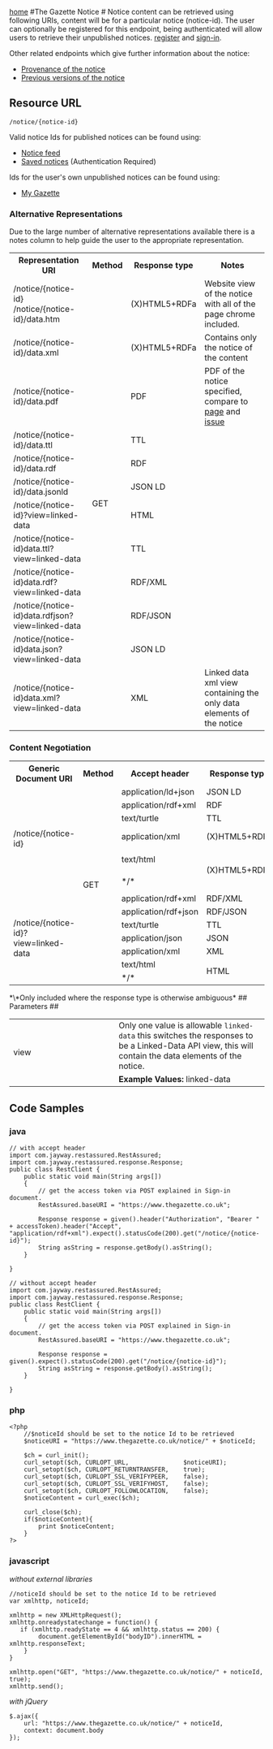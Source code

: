 [home](../home.md)
#The Gazette Notice #
Notice content can be retrieved using following URIs, content will be for a particular notice (notice-id).
The user can optionally be registered for this endpoint, being authenticated will allow users to retrieve their unpublished notices. [register](../authentication/registration.md) and [sign-in](../authentication/sign-in.md).

Other related endpoints which give further information about the notice:

- [Provenance of the notice](notice-provenance.md)
- [Previous versions of the notice](notice-version.md)

## Resource URL ##

`/notice/{notice-id}`
 
Valid notice Ids for published notices can be found using:

- [Notice feed](notice-feed.md)
- [Saved notices](../my-gazette/my-gazette.md) (Authentication Required)

Ids for the user's own unpublished notices can be found using:

- [My Gazette](../my-gazette/my-gazette.md)

### Alternative Representations ###
Due to the large number of alternative representations available there is a notes column to help guide the user to the appropriate representation.

<table>
<tr>
<th>Representation URI</th>
<th>Method</th>
<th>Response type</th>
<th>Notes</th>
</tr>
<tr>
<td>​​/notice/{notice-id}<br />/notice/{notice-id}/data.htm</td>
<td rowspan=14>GET</td>
<td>(X)HTML5+RDFa</td>
<td>Website view of the notice with all of the page chrome included.</td>
</tr>

<tr>
<td>/notice/{notice-id}/data.xml</td>

<td>(X)HTML5+RDFa</td>
<td>Contains only the notice of the content</td>
</tr>
<tr>
<td>/notice/{notice-id}/data.pdf</td>
<td>PDF</td>
<td>PDF of the notice specified, compare to <a href="../publication/pdf-publication.md">page</a> and <a href="../publication/pdf-publication.md">issue</a></td>
</tr>
<tr>
<td>/notice/{notice-id}/data.ttl</td>
<td>TTL</td>
<td></td>
</tr>

<tr>
<td>​​/notice/{notice-id}/data.rdf</td>
<td>RDF</td>
<td></td>
</tr>
<tr>
<td>/notice/{notice-id}/data.jsonld</td>
<td>JSON LD</td>
<td></td>
</tr>
<tr>
<td>/notice/{notice-id}?view=linked-data</td>
<td>HTML</td>
<td></td>
</tr>
<tr>
<td>​​​​/notice/{notice-id}data.ttl?view=linked-data</td>
<td>TTL</td>
<td></td>
</tr>
<tr>
<td>​​​​/notice/{notice-id}data.rdf?view=linked-data</td>
<td>RDF/XML</td>
<td></td>
</tr>
<tr>
<td>​​/notice/{notice-id}data.rdfjson?view=linked-data</td>
<td>RDF/JSON</td>
<td></td>
</tr>

<tr>
<td>/notice/{notice-id}data.json?view=linked-data</td>
<td>JSON LD</td>
<td></td>
</tr>
<tr>
<td>​​/notice/{notice-id}data.xml?view=linked-data</td>
<td>XML</td>
<td>Linked data xml view containing the only data elements of the notice</td>
</tr>
</table>

### Content Negotiation ###

<table>
<tr>
<th>Generic Document URI</th>
<th>Method</th>
<th>Accept header​</th>
<th>Response type</th>
<th>Matching Representation*</th>
</tr>
<tr>
<td rowspan=6>/notice/{notice-id}</td>
<td rowspan=13>GET</td>
<td>application/ld+json</td>
<td>JSON LD</td>
<td></td>
</tr>
<tr>
<td>​application/rdf+xml</td>
<td>​RDF</td>
<td></td>
</tr>
<tr>
<td>text/turtle</td>
<td>​TTL</td>
<td></td>
</tr>
<tr>
<td>application/xml</td>
<td>(X)HTML5+RDFa</td>
<td>/notice/{notice-id}/data.xml</td>
</tr>
<tr>
<td>text/html</td>
<td rowspan=2>(X)HTML5+RDFa</td>
<td rowspan=2>/notice/{notice-id}<br/>/notice/{notice-id}/data.htm</td>
</tr>
<tr>
<td>*/*</td>
</tr>

<tr>
<td rowspan=7>/notice/{notice-id}?view=linked-data</td>
<td>​application/rdf+xml</td>
<td>RDF/XML</td>
<td></td>
</tr>
<tr>
<td>​application/rdf+json</td>
<td>RDF/JSON</td>
<td></td>
</tr>
<tr>
<td>text/turtle</td>
<td>TTL</td>
<td></td>
</tr>
<tr>
<td>application/json</td>
<td>JSON</td>
<td></td>
</tr>
<tr>
<td>​application/xml</td>
<td>XML</td>
<td></td>
</tr>
<tr>
<td>​text/html</td>
<td rowspan=2>HTML</td>
<td rowspan=2></td>
</tr>
<tr>
<td>*/*</td>
</tr>
</table>
*\*Only included where the response type is otherwise ambiguous*
## Parameters ##
<table>
<tr>
<td rowspan=2 style="width:12em">view</td>
<td>Only one value is allowable <code>linked-data</code> this switches the responses to be a Linked-Data API view</a>, this will contain the data elements of the notice.</td>
</tr>
<tr>
<td><b>Example Values:</b> linked-data</td>
</tr>
</table>

## Code Samples ##

###	java ###
	// with accept header
	import com.jayway.restassured.RestAssured;
	import com.jayway.restassured.response.Response;
	public class RestClient {
		public static void main(String args[])
		{
			// get the access token via POST explained in Sign-in document.
		   	RestAssured.baseURI = "https://www.thegazette.co.uk";
		   	
		   	Response response = given().header("Authorization", "Bearer " + accessToken).header("Accept", "application/rdf+xml").expect().statusCode(200).get("/notice/{notice-id}");
			String asString = response.getBody().asString();
	    }
	
	}
	
	// without accept header
	import com.jayway.restassured.RestAssured;
	import com.jayway.restassured.response.Response;
	public class RestClient {
		public static void main(String args[])
		{
			// get the access token via POST explained in Sign-in document.
		   	RestAssured.baseURI = "https://www.thegazette.co.uk";
	
	    	Response response = given().expect().statusCode(200).get("/notice/{notice-id}");
			String asString = response.getBody().asString();
	    }

	}



### php ###
	<?php
		//$noticeId should be set to the notice Id to be retrieved
		$noticeURI = "https://www.thegazette.co.uk/notice/" + $noticeId;

		$ch = curl_init();
		curl_setopt($ch, CURLOPT_URL,				$noticeURI);
		curl_setopt($ch, CURLOPT_RETURNTRANSFER,	true);
		curl_setopt($ch, CURLOPT_SSL_VERIFYPEER,	false);
		curl_setopt($ch, CURLOPT_SSL_VERIFYHOST,	false);
		curl_setopt($ch, CURLOPT_FOLLOWLOCATION,	false);
		$noticeContent = curl_exec($ch);
		
		curl_close($ch);
		if($noticeContent){
			print $noticeContent;
		}
	?>

### javascript ###
*without external libraries*

	//noticeId should be set to the notice Id to be retrieved	    
	var xmlhttp, noticeId;
		
	xmlhttp = new XMLHttpRequest();
    xmlhttp.onreadystatechange = function() {
	   if (xmlhttp.readyState == 4 && xmlhttp.status == 200) {
            document.getElementById("bodyID").innerHTML = xmlhttp.responseText;
        }
    }

    xmlhttp.open("GET", "https://www.thegazette.co.uk/notice/" + noticeId, true);
    xmlhttp.send();

*with jQuery* 

	$.ajax({
	    url: "https://www.thegazette.co.uk/notice/" + noticeId,
	    context: document.body
	});